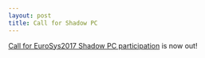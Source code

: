 ```yaml
---
layout: post
title: Call for Shadow PC 
---
```


[Call for EuroSys2017 Shadow PC participation](<https://eurosys2017.org/calls/shadow>) is now out!
